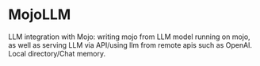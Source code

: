 # MojoLLM
LLM integration with Mojo: writing mojo from LLM model running on mojo, as well as serving LLM via API/using llm from remote apis such as OpenAI. Local directory/Chat memory.
